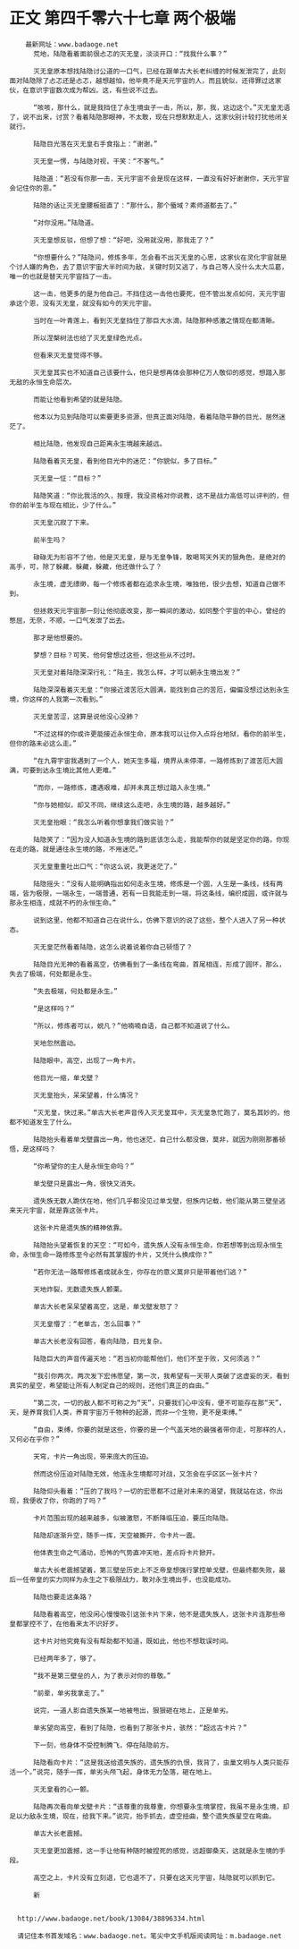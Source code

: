 # 正文 第四千零六十七章 两个极端
        最新网址：www.badaoge.net
          荒地，陆隐看着面前很忐忑的灭无皇，淡淡开口：“找我什么事？”
      
          灭无皇原本想找陆隐讨公道的一口气，已经在跟单古大长老纠缠的时候发泄完了，此刻面对陆隐除了忐忑还是忐忑，越想越怕，他毕竟不是天元宇宙的人，而且貌似，还得罪过这家伙，在意识宇宙数次成为帮凶，这，有些说不过去。
      
          “咳咳，那什么，就是我挡住了永生境虫子一击，所以，那，我，这边这个。”灭无皇无语了，说不出来，讨赏？看着陆隐那眼神，不太敢，现在只想默默走人，这家伙别计较打扰他闭关就行。
      
          陆隐目光落在灭无皇右手食指上：“谢谢。”
      
          灭无皇一愣，与陆隐对视，干笑：“不客气。”
      
          陆隐道：“若没有你那一击，天元宇宙不会是现在这样，一直没有好好谢谢你，天元宇宙会记住你的恩。”
      
          陆隐的话让灭无皇腰板挺直了：“那什么，那个蜃域？素师道都去了。”
      
          “对你没用。”陆隐道。
      
          灭无皇想反驳，但想了想：“好吧，没用就没用，那我走了？”
      
          “你想要什么？”陆隐问，修炼多年，怎会看不出灭无皇的心思，这家伙在灵化宇宙就是个讨人嫌的角色，去了意识宇宙大半时间为敌，关键时刻又逃了，与自己等人没什么太大瓜葛，唯一的也就是替天元宇宙挡了一击。
      
          这一击，他更多的是为他自己，不挡住这一击他也要死，但不管出发点如何，天元宇宙承这个恩，没有灭无皇，就没有如今的天元宇宙。
      
          当时在一叶青莲上，看到灭无皇挡住了那巨大水滴，陆隐那种感激之情现在都清晰。
      
          所以涅槃树法也给了灭无皇绿色光点。
      
          但看来灭无皇觉得不够。
      
          灭无皇其实也不知道自己该要什么，他只是想再体会那种亿万人敬仰的感觉，想踏入那无敌的永恒生命层次。
      
          而能让他看到希望的就是陆隐。
      
          他本以为见到陆隐可以索要更多资源，但真正面对陆隐，看着陆隐平静的目光，居然迷茫了。
      
          相比陆隐，他发现自己距离永生境越来越远。
      
          陆隐看着灭无皇，看到他目光中的迷茫：“你貌似，多了目标。”
      
          灭无皇一怔：“目标？”
      
          陆隐笑道：“你比我活的久，按理，我没资格对你说教，这不是战力高低可以评判的，但你的前半生与现在相比，少了什么。”
      
          灭无皇沉寂了下来。
      
          前半生吗？
      
          碌碌无为形容不了他，他是灭无皇，是与无皇争锋，敢喝骂天外天的狠角色，是绝对的高手，可，除了躲藏，躲藏，躲藏，他还做什么了？
      
          永生境，虚无缥缈，每一个修炼者都在追求永生境，唯独他，很少去想，知道自己做不到。
      
          但拯救天元宇宙那一刻让他彻底改变，那一瞬间的激动，如同整个宇宙的中心，曾经的憋屈，无奈，不顺，一口气发泄了出去。
      
          那才是他想要的。
      
          梦想？目标？可笑，他何曾想过这些，但这些从不过时。
      
          灭无皇对着陆隐深深行礼：“陆主，我怎么样，才可以朝永生境出发？”
      
          陆隐深深看着灭无皇：“你接近渡苦厄大圆满，能找到自己的苦厄，偏偏没想过达到永生境，你这样的人我第一次看到。”
      
          灭无皇苦涩，这算是说他没心没肺？
      
          “不过这样的你或许更能接近永恒生命，原本我可以让你入点将台地狱，看你的前半生，但你的路未必这么走。”
      
          “在九霄宇宙我遇到了一个人，她天生多福，境界从未停滞，一路修炼到了渡苦厄大圆满，可要到达永生境比其他人更难。”
      
          “而你，一路修炼，遭遇艰难，却并未真正想过踏入永生境。”
      
          “你与她相似，却又不同，继续这么走吧，永生境的路，越多越好。”
      
          灭无皇抬眼：“我怎么听着你想拿我们做实验？”
      
          陆隐笑了：“因为没人知道永生境的路到底该怎么走，我能帮你的就是坚定你的路，你现在走的路，就是通往永生境的路，不用迷茫。”
      
          灭无皇重重吐出口气：“你这么说，我更迷茫了。”
      
          陆隐摇头：“没有人能明确指出如何走永生境，修炼是一个圆，人生是一条线，线有两端，皆为极限，一端永生，一端普通，若有一日我能走到一端，将这条线，编织成圆，或许就与那永生相连，成就不朽的永恒生命。”
      
          说到这里，他都不知道自己在说什么，仿佛下意识的说了这些，整个人进入了另一种状态。
      
          灭无皇茫然看着陆隐，这怎么说着说着你自己顿悟了？
      
          陆隐目光无神的看着高空，仿佛看到了一条线在弯曲，首尾相连，形成了圆环，那么，失去了极端，何处都是永生。
      
          “失去极端，何处都是永生。”
      
          “是这样吗？”
      
          “所以，修炼者可以，蜕凡？”他喃喃自语，自己都不知道说了什么。
      
          天地忽然震动。
      
          陆隐眼中，高空，出现了一角卡片。
      
          他目光一缩，单戈壁？
      
          灭无皇抬头，呆呆望着，什么情况？
      
          “灭无皇，快过来。”单古大长老声音传入灭无皇耳中，灭无皇急忙跑了，莫名其妙的，他都不知道发生了什么。
      
          陆隐抬头看着单戈壁露出一角，他也迷茫，自己什么都没做，莫非，就因为刚刚那番顿悟，是这样吗？
      
          “你希望你的主人是永恒生命吗？”
      
          单戈壁只是露出一角，很快又消失。
      
          遗失族无数人跪伏在地，他们几乎都没见过单戈壁，但族内记载，他们能从第三壁垒逃来天元宇宙，就是靠这张卡片。
      
          这张卡片是遗失族的精神依靠。
      
          陆隐抬头望着恢复的天空：“可如今，遗失族人没有永恒生命，你若想等到出现永恒生命，永恒生命一路修炼至今必然有其掌握的卡片，又凭什么换成你？”
      
          “若你无法一路帮修炼者成就永生，你存在的意义莫非只是带着他们逃？”
      
          天地炸裂，无数遗失族人颤栗。
      
          单古大长老呆呆望着高空，这是，单戈壁发怒了？
      
          灭无皇懵了：“老单古，怎么回事？”
      
          单古大长老没有回答，看向陆隐，目光复杂。
      
          陆隐巨大的声音传遍天地：“若当初你能帮他们，他们不至于败，又何须逃？”
      
          “我引你两次，两次发下宏伟愿望，第一次，我希望有一天带人类破了这虚妄的天，看到真实的星空，希望能让所有人制定自己的规则，还他们真正的自由。”
      
          “第二次，一切的敌人都不可称之为“天”，只要我们心中没有，便不可能存在那“天”，天，是养育我们人类，养育宇宙万千物种的起源，而非一个生物，更不是束缚。”
      
          “自由，束缚，你要的就是这些，你要的是一个气盖天地的最强者带你走，可那样的人，又何必在乎你？”
      
          天穹，卡片一角出现，带来庞大的压迫。
      
          然而这份压迫对陆隐无效，他连永生境都可对战，又怎会在乎区区一张卡片？
      
          陆隐仰头看着：“压的了我吗？一切的宏愿都不过是对未来的渴望，我就站在这，你出现，我便收了你，你跑的了吗？”
      
          卡片范围出现的越来越多，似被激怒，不断降临压迫，要压向陆隐。
      
          陆隐却逐渐升空，随手一挥，天空被撕开，令卡片一震。
      
          他体表生命之气涌动，恐怖的气势直冲天地，差点将卡片掀开。
      
          单古大长老震撼望着，第三壁垒历史上不乏帝皇想强行掌控单戈壁，但最终都失败，最后一任帝皇的实力同样为永生之下极限战力，敢对永生境出手，也没能成功。
      
          陆隐也要走这条路？
      
          陆隐看着高空，他没闲心慢慢吸引这张卡片下来，他不是遗失族人，这张卡片连那些帝皇都掌控不了，在他看来太不识好歹。
      
          这卡片对他究竟有没有帮助都不知道，既如此，他也不想耽误时间。
      
          已经两年多了，够了。
      
          “我不是第三壁垒的人，为了表示对你的尊敬。”
      
          “前辈，单劣我拿走了。”
      
          说完，一道人影自遗失族某一地被甩出，狠狠砸在地上，正是单劣。
      
          单劣望向高空，看到了陆隐，也看到了那张卡片，骇然：“超远古卡片？”
      
          下一刻，他身体不受控制腾飞，停在陆隐前方。
      
          陆隐看向卡片：“这是我送给遗失族的，遗失族的仇恨，我背了，虫巢文明与人类只能存活一个。”说完，随手一挥，单劣头颅飞起，身体无力坠落，砸在地上。
      
          灭无皇看的心一颤。
      
          陆隐再次看向单戈壁卡片：“该尊重的我尊重，你想要永生境掌控，我虽不是永生境，却足以力敌永生境，现在，给我下来。”说完，抬手抓去，虚空扭曲，整个遗失族星空在弯曲。
      
          单古大长老震撼。
      
          灭无皇更加震撼，这一手让他有种随时被捏死的感觉，远超御桑天，这就是永生境的手段。
      
          高空之上，卡片没有立刻退，它也退不了，只要在这天元宇宙，陆隐就可以抓到它。
      
          新
      
      
      http://www.badaoge.net/book/13084/38896334.html
      
      请记住本书首发域名：www.badaoge.net。笔尖中文手机版阅读网址：m.badaoge.net